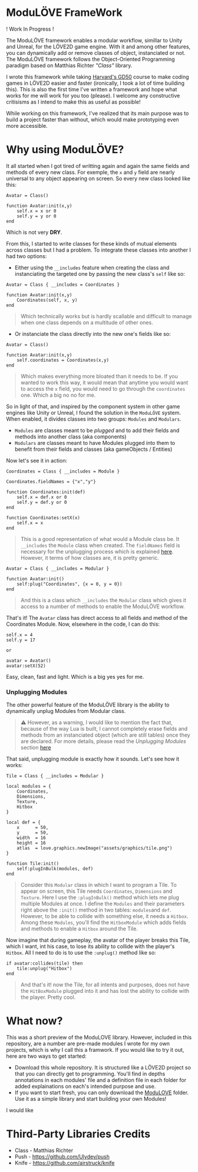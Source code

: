 # ModuLÖVE FrameWork

! Work In Progress !

The ModuLÖVE framework enables a modular workflow, simillar to Unity and Unreal, for the LÖVE2D game engine.
With it and among other features, you can dynamically add or remove classes of object, instanciated or not. The ModuLÖVE framework follows the Object-Oriented Programming paradigm based on Matthias Richter *"Class"* library. 

I wrote this framework while taking [Harvard's GD50](https://cs50.harvard.edu/games/2018/) course to make coding games in LÖVE2D easier and faster (ironically, I took a lot of time building this). This is also the first time I've written a framework and hope what works for me will work for you too (please). I welcome any constructive critisisms as I intend to make this as useful as possible!

While working on this framework, I've realized that its main purpose was to build a project faster than without, which would make prototyping even more accessible.

# Why using ModuLÖVE?

It all started when I got tired of writting again and again the same fields and methods of every new class. For exemple, the `x` and `y` field are nearly universal to any object appearing on screen. So every new class looked like this:

```
Avatar = Class()

function Avatar:init(x,y)
    self.x = x or 0
    self.y = y or 0
end
```

 Which is not very **DRY**. 
 
 From this, I started to write classes for these kinds of mutual elements across classes but I had a problem. To integrate these classes into another I had two options:

 - Either using the `__includes` feature when creating the class and instanciating the targeted one by passing the new class's `self` like so:

```
Avatar = Class { __includes = Coordinates }

function Avatar:init(x,y)
    Coordinates(self, x, y)
end
```

> Which technically works but is hardly scallable and difficult to manage when one class depends on a multitude of other ones.

- Or instanciate the class directly into the new one's fields like so:

```
Avatar = Class()

function Avatar:init(x,y)
    self.coordinates = Coordinates(x,y)
end
```

> Which makes everything more bloated than it needs to be. If you wanted to work this way, it would mean that anytime you would want to  access the `x` field, you would need to go through the `coordinates` one. Which a big no no for me.

So in light of that, and inspired by the component system in other game engines like Unity or Unreal, I found the solution in the `ModuLÖVE` system. When enabled, it divides classes into two groups: `Modules` and `Modulars`.

- `Modules` are classes meant to be *plugged* and to add their fields and methods into another class (aka components)
- `Modulars` are classes meant to have Modules plugged into them to benefit from their fields and classes (aka gameObjects / Entities)

Now let's see it in action:

```
Coordinates = Class { __includes = Module }

Coordinates.fieldNames = {"x","y"}

function Coordinates:init(def)
    self.x = def.x or 0
    self.y = def.y or 0
end

function Coordinates:setX(x)
    self.x = x
end
```

> This is a good representation of what would a Module class be. It `__includes` the `Module` class when created. The `fieldNames` field is necessary for the unplugging process which is explained [here](ModuLOVE/readme.md). However, it terms of how classes are, it is pretty generic.

```
Avatar = Class { __includes = Modular }

function Avatar:init()
    self:plug("Coordinates", {x = 0, y = 0})
end
```
> And this is a class which `__includes` the `Modular` class which gives it access to a number of methods to enable the ModuLÖVE workflow.

That's it! The `Avatar` class has direct access to all fields and method of the Coordinates Module. Now, elsewhere in the code, I can do this:

```
self.x = 4
self.y = 17

or 

avatar = Avatar()
avatar:setX(52)
```

Easy, clean, fast and light. Which is a big yes yes for me.

### Unplugging Modules

The other powerful feature of the ModuLÖVE library is the ability to dynamically unplug Modules from Modular class. 

> :warning: However, as a warning, I would like to mention the fact that, because of the way Lua is built, I cannot completely erase fields and methods from an instanciated object (which are still tables) once they are declared. For more details, please read the *Unplugging Modules* section [here](ModuLOVE/readme.md)

That said, unplugging module is exactly how it sounds. Let's see how it works:

```
Tile = Class { __includes = Modular }

local modules = {
    Coordinates,
    Dimensions,
    Texture,
    Hitbox
}

local def = {
    x      = 50,
    y      = 50,
    width  = 16
    height = 16
    atlas  = love.graphics.newImage("assets/graphics/tile.png")
}

function Tile:init()
    self:plugInBulk(modules, def)
end
```

> Consider this `Modular` class in which I want to program a Tile. To appear on screen, this Tile needs `Coordinates`, `Dimensions` and `Texture`. Here I use the `:plugInBulk()` method which lets me plug multiple Modules at once. I define the `Modules` and their parameters right above the `:init()` method in two tables: `modules`and `def`. However, to be able to collide with something else, it needs a `Hitbox`. Among these `Modules`, you'll find the `HitboxModule` which adds fields and methods to enable a `Hitbox` around the Tile.

Now imagine that during gameplay, the avatar of the player breaks this Tile, which I want, int his case, to lose its ability to collide with the player's `Hitbox`. All I need to do is to use the `:unplug()` method like so:

```
if avatar:collides(tile) then
    tile:unplug("Hitbox")
end
```

> And that's it! now the Tile, for all intents and purposes, does not have the `HitBoxModule` plugged into it and has lost the ability to collide with the player. Pretty cool.

# What now?

This was a short preview of the ModuLOVE library. However, included in this repository, are a number are pre-made modules I wrote for my own projects, which is why I call this a framwork. If you would like to try it out, here are two ways to get started:

- Download this whole repository. It is structured like a LÖVE2D project so that you can directly get to programming. You'll find in depths annotations in each modules' file and a definition file in each folder for added explainations on each's intended purpose and use.
- If you want to start fresh, you can only download the [ModuLOVE](ModuLOVE) folder. Use it as a simple library and start building your own Modules!

I would like

# Third-Party Libraries Credits

- Class - Matthias Richter
- Push - https://github.com/Ulydev/push
- Knife - https://github.com/airstruck/knife